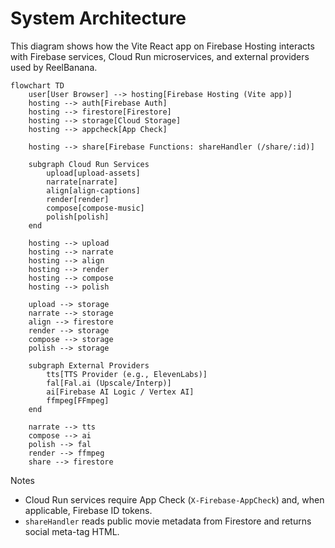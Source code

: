 # System Architecture

This diagram shows how the Vite React app on Firebase Hosting interacts with Firebase services, Cloud Run microservices, and external providers used by ReelBanana.

```mermaid
flowchart TD
    user[User Browser] --> hosting[Firebase Hosting (Vite app)]
    hosting --> auth[Firebase Auth]
    hosting --> firestore[Firestore]
    hosting --> storage[Cloud Storage]
    hosting --> appcheck[App Check]

    hosting --> share[Firebase Functions: shareHandler (/share/:id)]

    subgraph Cloud Run Services
        upload[upload-assets]
        narrate[narrate]
        align[align-captions]
        render[render]
        compose[compose-music]
        polish[polish]
    end

    hosting --> upload
    hosting --> narrate
    hosting --> align
    hosting --> render
    hosting --> compose
    hosting --> polish

    upload --> storage
    narrate --> storage
    align --> firestore
    render --> storage
    compose --> storage
    polish --> storage

    subgraph External Providers
        tts[TTS Provider (e.g., ElevenLabs)]
        fal[Fal.ai (Upscale/Interp)]
        ai[Firebase AI Logic / Vertex AI]
        ffmpeg[FFmpeg]
    end

    narrate --> tts
    compose --> ai
    polish --> fal
    render --> ffmpeg
    share --> firestore
```

Notes
- Cloud Run services require App Check (`X-Firebase-AppCheck`) and, when applicable, Firebase ID tokens.
- `shareHandler` reads public movie metadata from Firestore and returns social meta-tag HTML.
